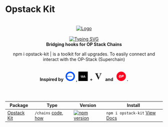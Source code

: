 # Opstack Kit

<div align="center">
  <br>
  <div align="center">
    <a href="https://opstack-kit.pages.dev">
      <img src="https://avatars.githubusercontent.com/u/176029081?s=200&v=4" title="Logo" alt="Logo" width="200" height="200"/>
    </a> 
    <br><br>
    <a href="https://x.com/opstackkit/status/1815366835715682495"><img src="https://readme-typing-svg.demolab.com?font=JetBrains+Mono&weight=800&size=30&pause=1000&center=true&repeat=false&random=false&width=435&lines&color=F70000&width=435&lines=Opstack+Kit" alt="Typing SVG" /></a> <br>
  </div>
  <b>Bridging hooks for OP Stack Chains</b>
  <p>npm i opstack-kit | is a toolkit for all upgrades. To easily connect and interact with the OP-Stack (Superchain)</p>
  <br>
  <b>Inspired by&nbsp;
    <img src="https://github.com/opstack-kit/.github/blob/main/base.png" title="Base" alt="Base" width="30" height="30"/>&nbsp;, 
    <img src="https://github.com/opstack-kit/.github/blob/main/wagmi.png" title="Wagmi" alt="Wagmi" width="30" height="30"/>&nbsp; + 
    <img src="https://github.com/opstack-kit/.github/blob/main/viem.png" title="Viem" alt="Viem" width="30" height="30"/>&nbsp; and &nbsp;
    <img src="https://github.com/opstack-kit/.github/blob/main/op.png" title="Optimism" alt="Optimism" width="30" height="30"/>&nbsp;.</b>
  
  <br><br>
  
| Package            | Type                                                   | Version | Install |
|--------------------|--------------------------------------------------------|---------|---------|
| [Opstack Kit](https://github.com/opstack-kit/opstack-kit)        | `/chains` [code](https://github.com/opstack-kit/opstack-kit/tree/main/src/chains), [how](https://opstack-kit.pages.dev/docs/types/chains.html) | [![npm version](https://badge.fury.io/js/opstack-kit.svg)](https://badge.fury.io/js/opstack-kit) | `npm i opstack-kit` [View Docs](https://opstack-kit.pages.dev) |

</div>
